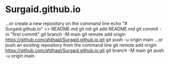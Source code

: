 # Surgaid.github.io

…or create a new repository on the command line
echo "# Surgaid.github.io" >> README.md
git init
git add README.md
git commit -m "first commit"
git branch -M main
git remote add origin https://github.com/afdhaal/Surgaid.github.io.git
git push -u origin main
…or push an existing repository from the command line
git remote add origin https://github.com/afdhaal/Surgaid.github.io.git
git branch -M main
git push -u origin main